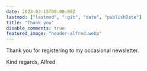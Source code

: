 ```yaml
---
date: 2023-03-15T00:00:00Z
lastmod: ["lastmod", ":git", "date", "publishDate"]
title: "Thank you"
disable_comments: true
featured_image: "header-alfred.webp"
---
```



Thank you for registering to my occasional newsletter.

Kind regards, Alfred